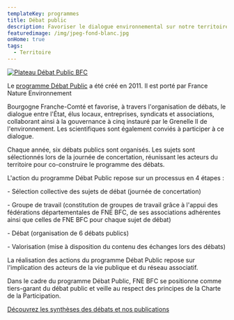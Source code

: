 ```yaml
---
templateKey: programmes
title: Débat public
description: Favoriser le dialogue environnemental sur notre territoire
featuredimage: /img/jpeg-fond-blanc.jpg
onHome: true
tags:
  - Territoire
---
```

<a href="https://debatpublic-bfc.org" target="_blank"><img src="/img/jpeg-fond-blanc.jpg?nf_resize=fit&w=300#img-center" alt="Plateau Débat Public BFC" /></a>

Le [programme Débat Public](https://debatpublic-bfc.org/) a été créé en 2011. Il est porté par France Nature Environnement

Bourgogne Franche-Comté et favorise, à travers l'organisation de débats, le dialogue entre l'État, élus locaux, entreprises, syndicats et associations, collaborant ainsi à la gouvernance à cinq instauré par le Grenelle Il de l'environnement. Les scientifiques sont également conviés à participer à ce dialogue.

Chaque année, six débats publics sont organisés. Les sujets sont sélectionnés lors de la journée de concertation, réunissant les acteurs du territoire pour co-construire le programme des débats.

L'action du programme Débat Public repose sur un processus en 4 étapes :

\- Sélection collective des sujets de débat (journée de concertation)

\- Groupe de travail (constitution de groupes de travail grâce à l'appui des fédérations départementales de FNE BFC, de ses associations adhérentes ainsi que celles de FNE BFC pour chaque sujet de débat)

\- Débat (organisation de 6 débats publics)

\- Valorisation (mise à disposition du contenu des échanges lors des débats)

La réalisation des actions du programme Débat Public repose sur l'implication des acteurs de la vie publique et du réseau associatif.

Dans le cadre du programme Débat Public, FNE BFC se positionne comme tiers-garant du débat public et veille au respect des principes de la Charte de la Participation.

[Découvrez les synthèses des débats et nos publications](https://debatpublic-bfc.org/bibliotheque/)